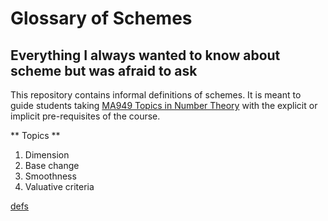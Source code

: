 # Glossary of Schemes
<!--# adomani.github.io -->

## Everything I always wanted to know about scheme but was afraid to ask

This repository contains informal definitions of schemes.  It is meant to guide students taking <a href="https://warwick.ac.uk/fac/sci/maths/postgrad/current/phd_studies/modules/ma939/" target="_blank">MA949 Topics in Number Theory</a> with the explicit or implicit pre-requisites of the course.

<p>
** Topics **

1. Dimension
1. Base change
1. Smoothness
1. Valuative criteria


<!--<a href="README.md">ReadMe</a>. -->

[defs](defs.html)
